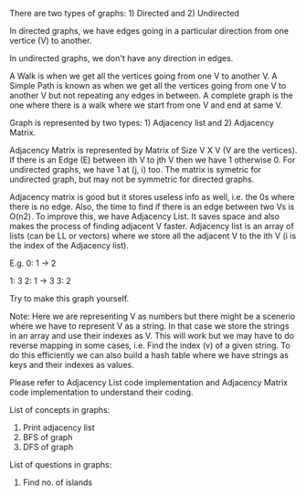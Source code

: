 There are two types of graphs: 1) Directed and 2) Undirected

In directed graphs, we have edges going in a particular direction from one vertice (V) to another.

In undirected graphs, we don't have any direction in edges.

A Walk is when we get all the vertices going from one V to another V.
A Simple Path is known as when we get all the vertices going from one V to another V but not repeating any edges in between.
A complete graph is the one where there is a walk where we start from one V and end at same V.

Graph is represented by two types: 1) Adjacency list and 2) Adjacency Matrix.

Adjacency Matrix is represented by Matrix of Size V X V (V are the vertices). If there is an Edge (E) between ith V to jth V then we have 1 otherwise 0.
For undirected graphs, we have 1 at (j, i) too.
The matrix is symetric for undirected graph, but may not be symmetric for directed graphs.

Adjacency matrix is good but it stores useless info as well, i.e. the 0s where there is no edge. Also, the time to find if there is an edge between two Vs is O(n2). To improve this, we have Adjacency List. It saves space and also makes the process of finding adjacent V faster.
Adjacency list is an array of lists (can be LL or vectors) where we store all the adjacent V to the ith V (i is the index of the Adjacency list).

E.g. 0: 1 -> 2

1: 3
2: 1 -> 3
3: 2

Try to make this graph yourself.

Note: Here we are representing V as numbers but there might be a scenerio where we have to represent V as a string. In that case we store the strings in an array and use their indexes as V. This will work but we may have to do reverse mapping in some cases, i.e. Find the index (v) of a given string. To do this efficiently we can also build a hash table where we have strings as keys and their indexes as values.

Please refer to Adjacency List code implementation and Adjacency Matrix code implementation to understand their coding.

List of concepts in graphs:

1. Print adjacency list
2. BFS of graph
3. DFS of graph

List of questions in graphs:

1. Find no. of islands

